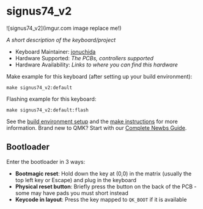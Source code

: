 # signus74_v2

![signus74_v2](imgur.com image replace me!)

*A short description of the keyboard/project*

* Keyboard Maintainer: [jonuchida](https://github.com/jonuchida)
* Hardware Supported: *The PCBs, controllers supported*
* Hardware Availability: *Links to where you can find this hardware*

Make example for this keyboard (after setting up your build environment):

    make signus74_v2:default

Flashing example for this keyboard:

    make signus74_v2:default:flash

See the [build environment setup](https://docs.qmk.fm/#/getting_started_build_tools) and the [make instructions](https://docs.qmk.fm/#/getting_started_make_guide) for more information. Brand new to QMK? Start with our [Complete Newbs Guide](https://docs.qmk.fm/#/newbs).

## Bootloader

Enter the bootloader in 3 ways:

* **Bootmagic reset**: Hold down the key at (0,0) in the matrix (usually the top left key or Escape) and plug in the keyboard
* **Physical reset button**: Briefly press the button on the back of the PCB - some may have pads you must short instead
* **Keycode in layout**: Press the key mapped to `QK_BOOT` if it is available
